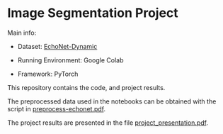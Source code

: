 # Image Segmentation Project


Main info:

- Dataset: [EchoNet-Dynamic](https://echonet.github.io/dynamic/index.html#dataset)

- Running Environment: Google Colab

- Framework: PyTorch


This repository contains the code, and project results.

The preprocessed data used in the notebooks can be obtained with the script in [preprocess-echonet.pdf](preprocess-echonet.py).

The project results are presented in the file [project_presentation.pdf](project_presentation.pdf).
